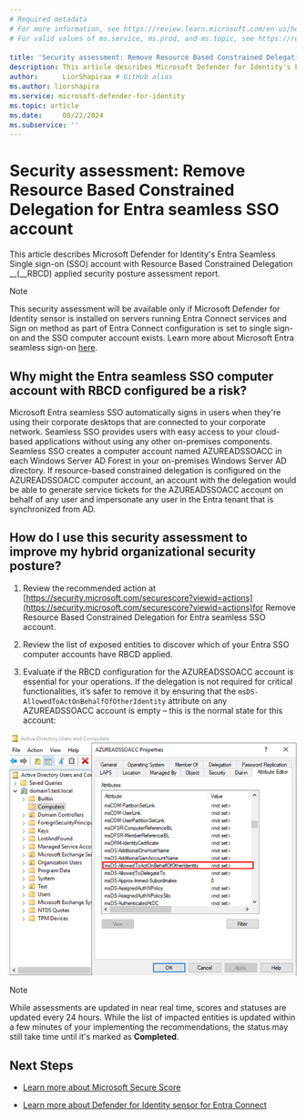 ```yaml
---
# Required metadata
# For more information, see https://review.learn.microsoft.com/en-us/help/platform/learn-editor-add-metadata?branch=main
# For valid values of ms.service, ms.prod, and ms.topic, see https://review.learn.microsoft.com/en-us/help/platform/metadata-taxonomies?branch=main

title: 'Security assessment: Remove Resource Based Constrained Delegation for Entra seamless SSO account'
description: This article describes Microsoft Defender for Identity's Entra Seamless Single sign-on (SSO) account with Resource Based Constrained Delegation (RBCD) applied security posture assessment report.
author:      LiorShapiraa # GitHub alias
ms.author: liorshapira
ms.service: microsoft-defender-for-identity
ms.topic: article
ms.date:     08/22/2024
ms.subservice: ''
---
```


# Security assessment: Remove Resource Based Constrained Delegation for Entra seamless SSO account

This article describes Microsoft Defender for Identity's Entra Seamless Single sign-on (SSO) account with Resource Based Constrained Delegation __(__RBCD) applied security posture assessment report.

> [!NOTE]
> This security assessment will be available only if Microsoft Defender for Identity sensor is installed on servers running Entra Connect services and Sign on method as part of Entra Connect configuration is set to single sign-on and the SSO computer account exists. Learn more about Microsoft Entra seamless sign-on [here](https://go.microsoft.com/fwlink/LinkID=829638).
## Why might the Entra seamless SSO computer account with RBCD configured be a risk?

Microsoft Entra seamless SSO automatically signs in users when they're using their corporate desktops that are connected to your corporate network. Seamless SSO provides users with easy access to your cloud-based applications without using any other on-premises components. Seamless SSO creates a computer account named AZUREADSSOACC in each Windows Server AD Forest in your on-premises Windows Server AD directory. If resource-based constrained delegation is configured on the AZUREADSSOACC computer account, an account with the delegation would be able to generate service tickets for the AZUREADSSOACC account on behalf of any user and impersonate any user in the Entra tenant that is synchronized from AD.

## How do I use this security assessment to improve my hybrid organizational security posture?

1. Review the recommended action at [https://security.microsoft.com/securescore?viewid=actions](https://security.microsoft.com/securescore?viewid=actions)for Remove Resource Based Constrained Delegation for Entra seamless SSO account.

1. Review the list of exposed entities to discover which of your Entra SSO computer accounts have RBCD applied.

1. Evaluate if the RBCD configuration for the AZUREADSSOACC account is essential for your operations. If the delegation is not required for critical functionalities, it’s safer to remove it by ensuring that the `msDS-AllowedToActOnBehalfOfOtherIdentity` attribute on any AZUREADSSOACC account is empty – this is the normal state for this account:

![Screenshot of the user details page](media/remove-rbcd-entra-seamless-single-sign-in-account/permissions.png)

> [!NOTE]
> While assessments are updated in near real time, scores and statuses are updated every 24 hours. While the list of impacted entities is updated within a few minutes of your implementing the recommendations, the status may still take time until it's marked as __Completed__.
## Next Steps

- [Learn more about Microsoft Secure Score](/microsoft-365/security/defender/microsoft-secure-score)

- [Learn more about Defender for Identity sensor for Entra Connect](https://aka.ms/MdiSensorForEntraConnectInstallation) 
